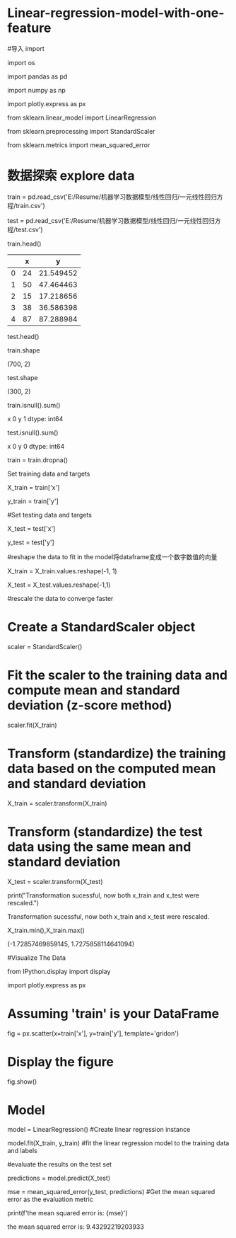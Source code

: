# Linear-regression-model-with-one-feature

#导入 import

import os

import pandas as pd 

import numpy as np

import plotly.express as px

from sklearn.linear_model import LinearRegression

from sklearn.preprocessing import StandardScaler

from sklearn.metrics import mean_squared_error

# 数据探索 explore data

train = pd.read_csv('E:/Resume/机器学习数据模型/线性回归/一元线性回归方程/train.csv')

test = pd.read_csv('E:/Resume/机器学习数据模型/线性回归/一元线性回归方程/test.csv')

train.head()

|   |   x |          y |
|---|-----|------------|
| 0 | 24  | 21.549452  |
| 1 | 50  | 47.464463  |
| 2 | 15  | 17.218656  |
| 3 | 38  | 36.586398  |
| 4 | 87  | 87.288984  |

test.head()

train.shape


(700, 2)

test.shape

(300, 2)

train.isnull().sum()

x    0
y    1
dtype: int64


test.isnull().sum()

x    0
y    0
dtype: int64

train = train.dropna()

Set training data and targets

X_train = train['x']

y_train = train['y']

#Set testing data and targets

X_test = test['x']

y_test = test['y']

#reshape the data to fit in the model将dataframe变成一个数字数值的向量

X_train = X_train.values.reshape(-1, 1)

X_test = X_test.values.reshape(-1,1)

#rescale the data to converge faster

# Create a StandardScaler object

scaler = StandardScaler()

# Fit the scaler to the training data and compute mean and standard deviation (z-score method)

scaler.fit(X_train)

# Transform (standardize) the training data based on the computed mean and standard deviation

X_train = scaler.transform(X_train)

# Transform (standardize) the test data using the same mean and standard deviation

X_test = scaler.transform(X_test)

print("Transformation sucessful, now both x_train and x_test were rescaled.")

Transformation sucessful, now both x_train and x_test were rescaled.

X_train.min(),X_train.max()

(-1.72857469859145, 1.7275858114641094)


#Visualize The Data

from IPython.display import display

import plotly.express as px

# Assuming 'train' is your DataFrame

fig = px.scatter(x=train['x'], y=train['y'], template='gridon')

# Display the figure

fig.show()

# Model

model = LinearRegression() #Create linear regression instance

model.fit(X_train, y_train) #fit the linear regression model to the training data and labels

#evaluate the results on the test set

predictions = model.predict(X_test)

mse = mean_squared_error(y_test, predictions) #Get the mean squared error as the evaluation metric

print(f'the mean squared error is: {mse}')

the mean squared error is: 9.43292219203933

